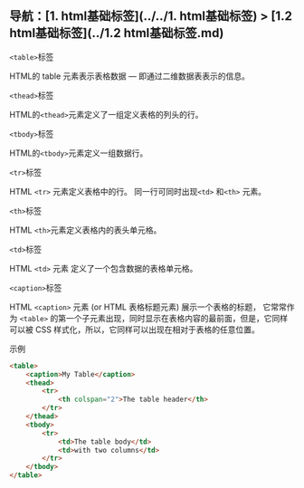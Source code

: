 ## 导航：[1. html基础标签](../../1. html基础标签) > [1.2 html基础标签](../1.2 html基础标签.md)

`<table>`标签

HTML的 table 元素表示表格数据 — 即通过二维数据表表示的信息。

`<thead>`标签

HTML的`<thead>`元素定义了一组定义表格的列头的行。

`<tbody>`标签

HTML的`<tbody>`元素定义一组数据行。

`<tr>`标签

HTML `<tr>` 元素定义表格中的行。 同一行可同时出现`<td>` 和`<th>` 元素。

`<th>`标签

HTML `<th>`元素定义表格内的表头单元格。

`<td>`标签

HTML `<td>` 元素 定义了一个包含数据的表格单元格。

`<caption>`标签

HTML `<caption>` 元素 (or HTML 表格标题元素) 展示一个表格的标题， 它常常作为 `<table>` 的第一个子元素出现，同时显示在表格内容的最前面，但是，它同样可以被 CSS 样式化，所以，它同样可以出现在相对于表格的任意位置。

示例

```html
<table>
    <caption>My Table</caption>
    <thead>
        <tr>
            <th colspan="2">The table header</th>
        </tr>
    </thead>
    <tbody>
        <tr>
            <td>The table body</td>
            <td>with two columns</td>
        </tr>
    </tbody>
</table>
```

